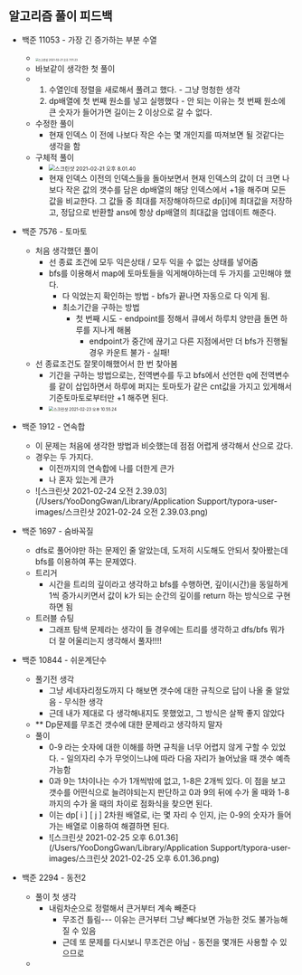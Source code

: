 ## 알고리즘 풀이 피드백



- 백준 11053 - 가장 긴 증가하는 부분 수열
  - <img src="/Users/YooDongGwan/Library/Application Support/typora-user-images/스크린샷 2021-02-21 오후 7.01.23.png" alt="스크린샷 2021-02-21 오후 7.01.23" style="zoom: 33%;" />
  -  바보같이 생각한 첫 풀이 
    - 1. 수열인데 정렬을 새로해서 풀려고 했다. - 그냥 멍청한 생각
      2. dp배열에 첫 번째 원소를 넣고 실행했다 - 안 되는 이유는 첫 번째 원소에 큰 숫자가 들어가면 길이는 2 이상으로 갈 수 없다.
  - 수정한 풀이
    - 현재 인덱스 이 전에 나보다 작은 수는 몇 개인지를 따져보면 될 것같다는 생각을 함
  - 구체적 풀이
    - <img src="/Users/YooDongGwan/Library/Application Support/typora-user-images/스크린샷 2021-02-21 오후 8.01.40.png" alt="스크린샷 2021-02-21 오후 8.01.40" style="zoom:67%;" />
    - 현재 인덱스 이전의 인덱스들을 돌아보면서 현재 인덱스의 값이 더 크면 나보다 작은 값의 갯수를 담은 dp배열의 해당 인덱스에서 +1을 해주며 모든 값을 비교한다. 그 값들 중 최대를 저장해야하므로 dp[i]에 최대값을 저장하고, 정답으로 반환할 ans에 항상 dp배열의 최대값을 업데이트 해준다.



- 백준 7576 - 토마토
  - 처음 생각했던 풀이
    - 선 종료 조건에 모두 익은상태 / 모두 익을 수 없는 상태를 넣어줌
    - bfs를 이용해서 map에 토마토들을 익게해야하는데 두 가지를 고민해야 했다.
      - 다 익었는지 확인하는 방법 - bfs가 끝나면 자동으로 다 익게 됨.
      - 최소기간을 구하는 방법
        - 첫 번째 시도 - endpoint를 정해서 큐에서 하루치 양만큼 돌면 하루를  지나게 해봄
          - endpoint가 중간에 끊기고 다른 지점에서만 더 bfs가 진행될 경우 카운트 불가 - 실패!
  - 선 종료조건도 잘못이해했어서 한 번 찾아봄
    - 기간을 구하는 방법으로는, 전역변수를 두고 bfs에서 선언한 q에 전역변수를 같이 삽입하면서 하루에 퍼지는 토마토가 같은 cnt값을 가지고 있게해서 기준토마토로부터만 +1 해주면 된다.
    - <img src="/Users/YooDongGwan/Library/Application Support/typora-user-images/스크린샷 2021-02-23 오후 10.55.24.png" alt="스크린샷 2021-02-23 오후 10.55.24" style="zoom: 50%;" />
- 백준 1912 - 연속합
  - 이 문제는 처음에 생각한 방법과 비슷했는데 점점 어렵게 생각해서 산으로 갔다.
  - 경우는 두 가지다.
    - 이전까지의 연속합에 나를 더한게 큰가
    - 나 혼자 있는게 큰가
  - ![스크린샷 2021-02-24 오전 2.39.03](/Users/YooDongGwan/Library/Application Support/typora-user-images/스크린샷 2021-02-24 오전 2.39.03.png)
- 백준 1697 - 숨바꼭질
  - dfs로 풀어야만 하는 문제인 줄 알았는데, 도저히 시도해도 안되서 찾아봤는데 bfs를 이용하여 푸는 문제였다.
  - 트리거
    - 시간을 트리의 깊이라고 생각하고 bfs를 수행하면, 깊이(시간)을 동일하게 1씩 증가시키면서 값이 k가 되는 순간의 깊이를 return 하는 방식으로 구현하면 됨
  - 트러블 슈팅
    - 그래프 탐색 문제라는 생각이 들 경우에는 트리를 생각하고 dfs/bfs 뭐가 더 잘 어울리는지 생각해서 풀자!!!!



- 백준 10844 - 쉬운계단수
  - 풀기전 생각
    - 그냥 세네자리정도까지 다 해보면 갯수에 대한 규칙으로 답이 나올 줄 알았음 - 무식한 생각
    - 근데 내가 제대로 다 생각해내지도 못했었고, 그 방식은 살짝 좋지 않았다
  - ** Dp문제를 무조건 갯수에 대한 문제라고 생각하지 말자
  - 풀이
    - 0-9 라는 숫자에 대한 이해를 하면 규칙을 너무 어렵지 않게 구할 수 있었다. - 일의자리 수가 무엇이느냐에 따라 다음 자리가 늘어났을 때 갯수 예측가능함
    - 0과 9는 1차이나는 수가 1개씩밖에 없고, 1-8은 2개씩 있다. 이 점을 보고 갯수를 어떤식으로 늘려야되는지 판단하고 0과 9의 뒤에 수가 올 때와 1-8까지의 수가 올 때의 차이로 점화식을 찾으면 된다.
    - 이는 dp[ i ] [ j ] 2차원 배열로, i는 몇 자리 수 인지, j는 0-9의 숫자가 들어가는 배열로 이용하여 해결하면 된다.
    - ![스크린샷 2021-02-25 오후 6.01.36](/Users/YooDongGwan/Library/Application Support/typora-user-images/스크린샷 2021-02-25 오후 6.01.36.png)
- 백준 2294 - 동전2
  - 풀이 첫 생각
    - 내림차순으로 정렬해서 큰거부터 계속 빼준다
      - 무조건 틀림--- 이유는 큰거부터 그냥 빼다보면 가능한 것도 불가능해질 수 있음
      - 근데 또 문제를 다시보니 무조건은 아님 - 동전을 몇개든 사용할 수 있으므로
  - 

